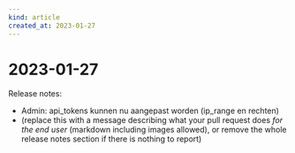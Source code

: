 ```yaml
---
kind: article
created_at: 2023-01-27
---
```


# 2023-01-27

Release notes:

* Admin: api_tokens kunnen nu aangepast worden (ip_range en rechten)
* (replace this with a message describing what your pull request does *for the end user* (markdown including images allowed), or remove the whole release notes section if there is nothing to report)
